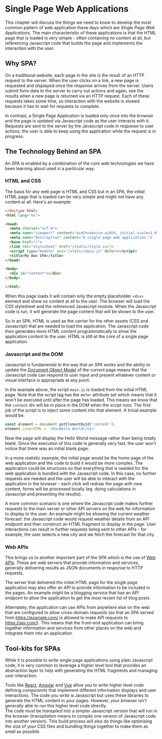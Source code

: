 # Single Page Web Applications

This chapter will discuss the things we need to know to develop the most common
pattern of web application these days which are _Single Page Web Applications_.  The
main characteristic of these applications is that the HTML page that is loaded is
very simple - often containing no content at all, but referencing Javascript code that
builds the page and implements the interaction with the user.

## Why SPA?

On a traditional website, each page in the site is the result of an HTTP request to
the server.   When the user clicks on a link, a new page is requested and displayed once
the response arrives from the server.  Users submit form data to the server
to carry out actions and again, see the results when a new page is returned via
an HTTP request.  Each of these requests takes some time, so interaction with the
website is slowed because it has to wait for requests to complete.

In contrast, a Single Page Application is loaded only once into the browser and the
page is updated via Javascript code as the user interacts with it.  Requests are sent
to the server by the Javascript code in response to user actions, the user is able to
keep using the application while the request is in progress.  

## The Technology Behind an SPA

An SPA is enabled by a combination of the core web technologies we have been
learning about used in a particular way.

### HTML and CSS

The basis for any web page is HTML and CSS but in an SPA, the initial HTML
page that is loaded can be very simple and might not have any content
at all.  Here's an example:

```HTML
<!doctype html>
<html lang="en">

<head>
  <meta charset="utf-8">
  <meta name="viewport" content="width=device-width, initial-scale=1.0, viewport-fit=cover" />
  <meta name="Description" content="A single page web application.">
  <base href="/">
  <link rel="stylesheet" href="/static/style.css">
  <script type="module" src="/static/main.js" defer></script> 
  <title>My Own SPA</title>
</head>

<body>
  <div id="content"></div>
</body>

</html>
```

When this page loads it will contain only the empty placeholder `<div>`
element and show no content at all to the user.  The browser will
load the CSS stylesheet and the referenced Javascript module. When
the Javascript code is run, it will generate the page content that
will be shown to the user.

So in an SPA, HTML is used as the carrier for the other assets (CSS
and Javascript) that are needed to load the application.  The Javascript
code then generates more HTML content programmatically to show the
application content to the user.  HTML is still at the core of a
single page application.

### Javascript and the DOM

Javascript is fundamental to the way that an SPA works and the ability to update
the [Document Object Model](dom.md) of the current page means that
the Javascript code can respond to user input and present whatever
content or visual interface is appropriate at any point.

In the example above, the script `main.js` is loaded from the initial
HTML page.  Note that the script tag has the `defer` attribute set which
means that it won't be executed until after the page has loaded.  This
means we know that the `content` div will be in place in the DOM when the
script runs.  The first job of the script is to inject some content into
that element. A trivial example would be:

```javascript
const element = document.getElementById('content');
element.innerHTML = '<h1>Hello World</h1>' 
```

Now the page will display the Hello World message rather than being totally blank.
Since the execution of this code is generally very fast, the user won't notice
that there was an initial blank page.

In a more realistic example, the initial page would be the home page of the web
application and the code to build it would be more complex.  The application could
be structures so that everything that is needed for the web application is
bundled with the Javascript code.  In this case, no further requests are needed and
the user will be able to interact with the application in the browser - each click
will redraw the page with new content, forms will be processed locally (eg. doing
calculations in Javascript and presenting the results).

A more common scenario is one where the Javascript code makes further requests to
the main server or other API servers on the web for information to display to
the user.  An example might be showing the current weather forecast: the Javascript
code would request weather details from an API endpoint and then construct an HTML
fragment to display in the page.  User interactions can result in further requests
being sent to other APIs - for example, the user selects a new city and we fetch
the forecast for that city.

### Web APIs

This brings us to another important part of the SPA which is the use of [Web APIs](../data/webapi.md).  These are web servers that provide information and services,
generally delivering results as JSON documents in response to HTTP requests.

The server that delivered the initial HTML page for the single page application
may also offer an API to provide information to be included in the pages.  An
example might be a blogging service that has an API endpoint to allow the
application to get the most recent list of blog posts.

Alternately, the application can use APIs from anywhere else on the web that are
configured to allow cross-domain requests (so that an SPA served from <https://example.com/> is allowed to make API requests to <https://api.com/>). This means that the
front-end application can bring together information and services from
other places on the web and integrate them into an application.

## Tool-kits for SPAs

While it is possible to write single page applications using plain Javascript code,
it is very common to leverage a higher level tool that provides an abstraction
layer to help with generating the HTML fragments and managing user interaction.

Tools like [React](https://reactjs.org/), [Angular](https://angular.io/) and [Vue](https://vuejs.org) allow you to write higher level code defining _components_ that
implement different information displays and user interactions.  The code you write
is Javascript but uses these libraries to generate the HTML content in your pages.
However, your browser isn't generally able to run this higher level code directly.  
The code must be _transpiled_ into a simpler Javascript version that will run
in the browser (transpilation means to compile one version of Javascript code into
another version).   This build process will also do things like optimising the
size of your CSS files and bundling things together to make them as small as
possible.

